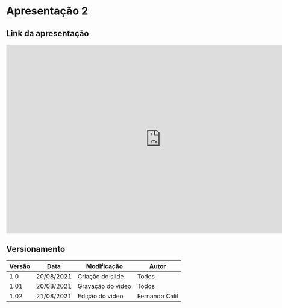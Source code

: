 # Apresentação 2

## Link da apresentação

<iframe width="820" height="500" src="https://www.youtube.com/embed/xqrK5Y99C5Q
" frameborder="0"
    allow="accelerometer; autoplay; clipboard-write; encrypted-media; gyroscope; picture-in-picture"
    allowfullscreen></iframe>

<!--
## Link do slide

Apresentações feitas no Google Slides.

<iframe width="820" height="500" src="https://docs.google.com/presentation/d/19Pz6XfJcDeKM8RxuLLvaAiWUaj_Sl0zonHeeni7l7IY/edit?usp=sharing
" frameborder="0"
    allow="accelerometer; autoplay; clipboard-write; encrypted-media; gyroscope; picture-in-picture"
    allowfullscreen></iframe>

#### 
-->
## Versionamento
<center>

| Versão | Data | Modificação | Autor |
|--|--|--|--|
| 1.0  | 20/08/2021 | Criação do slide | Todos |
| 1.01 | 20/08/2021 | Gravação do video | Todos |
| 1.02 | 21/08/2021 | Edição do video | Fernando Calil |

</center>